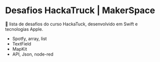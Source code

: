# Desafios HackaTruck | MakerSpace

🎯 lista de desafios do curso HackaTuck, desenvolvido em Swift e tecnologias Apple.

- Spotfy, array, list
- TextField
- MapKit
- API, Json, node-red
  
